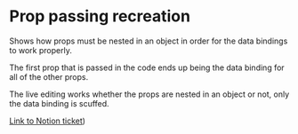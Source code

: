 # Prop passing recreation
Shows how props must be nested in an object in order for the data bindings to work properly.

The first prop that is passed in the code ends up being the data binding for all of the other props.

The live editing works whether the props are nested in an object or not, only the data binding is scuffed.

[Link to Notion ticket](https://www.notion.so/cloudcannon/Data-bindings-in-visual-editor-1ecb2cf63b238080ae9dc39364634690#1f2b2cf63b2380989170da701f9616c8))
